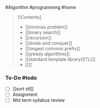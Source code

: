 #Algorithm #programming #home

>[!Contents]
>- [[minimax problem]]
>- [[binary search]]
>- [[recursion]]
>- [[divide and conquer]]
>- [[longest common prefix]]
>- [[greedy algorithms]]
>- [[standard template library(STL)]]
>- [[]]

### To-Do #todo 

- [ ]  [[sort stl]]
- [ ] Assignment
- [ ] Mid term syllabus review
